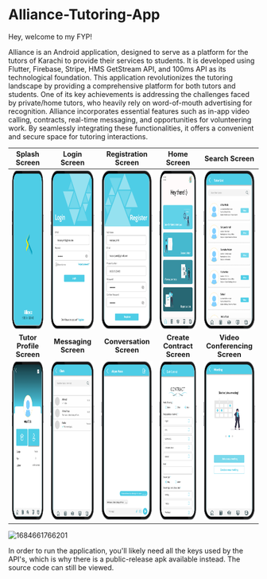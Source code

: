 
# Alliance-Tutoring-App

Hey, welcome to my FYP!

Alliance is an Android application, designed to serve as a platform for the tutors of Karachi to provide their services to students. It is developed using Flutter, Firebase, Stripe, HMS GetStream API, and 100ms API as its technological foundation. This application revolutionizes the tutoring landscape by providing a comprehensive platform for both tutors and students. One of its key achievements is addressing the challenges faced by private/home tutors, who heavily rely on word-of-mouth advertising for recognition. 
Alliance incorporates essential features such as in-app video calling, contracts, real-time messaging, and opportunities for volunteering work. By seamlessly integrating these functionalities, it offers a convenient and secure space for tutoring interactions.


|      **Splash Screen**      |      **Login Screen**      |      **Registration Screen**      |      **Home Screen**      |      **Search Screen**      |
|:--------------------------:|:--------------------------:|:--------------------------:|:--------------------------:|:--------------------------:|
| <img src="screenshots/Picture1.png" width="190" height="320" alt="Screen 1"> | <img src="screenshots/Picture2.png" width="190" height="320" alt="Screen 2"> | <img src="screenshots/Picture3.png" width="190" height="320" alt="Screen 3"> | <img src="screenshots/Picture5.png" width="190" height="320" alt="Screen 4"> | <img src="screenshots/Picture6.png" width="190" height="320" alt="Screen 5"> |
|      **Tutor Profile Screen**      |      **Messaging Screen**      |      **Conversation Screen**      |      **Create Contract Screen**      |      **Video Conferencing Screen**     |
| <img src="screenshots/Picture7.png" width="190" height="320" alt="Screen 6"> | <img src="screenshots/Picture11.png" width="190" height="320" alt="Screen 7"> | <img src="screenshots/Picture12.png" width="190" height="320" alt="Screen 8"> | <img src="screenshots/Picture13.png" width="190" height="320" alt="Screen 9"> | <img src="screenshots/Picture15.png" width="190" height="320" alt="Screen 10"> |







![1684661766201](https://github.com/Sarim-Sohail/Alliance-Tutoring-App/assets/66557538/9c389592-9952-4fc3-8c2b-83594918e2a6)

In order to run the application, you'll likely need all the keys used by the API's, which is why there is a public-release apk available instead. The source code can still be viewed.
